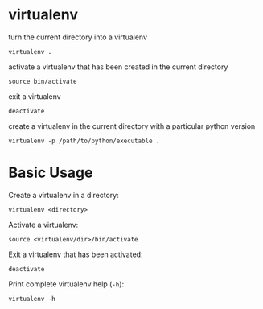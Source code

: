 # virtualenv

turn the current directory into a virtualenv

    virtualenv .


activate a virtualenv that has been created in the current directory

    source bin/activate


exit a virtualenv

    deactivate


create a virtualenv in the current directory with a particular python version

    virtualenv -p /path/to/python/executable .



# Basic Usage

Create a virtualenv in a directory:

    virtualenv <directory>


Activate a virtualenv:

    source <virtualenv/dir>/bin/activate


Exit a virtualenv that has been activated:

    deactivate


Print complete virtualenv help (`-h`):

    virtualenv -h



